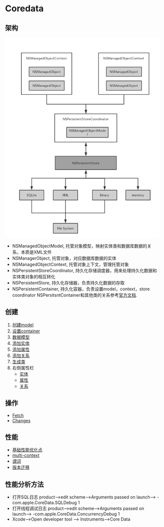 #  Coredata
## 架构
![Coredata架构](https://github.com/coolboy-ccp/Optimization/blob/master/Persistence/Coredata架构.png)
* NSManagedObjectModel, 托管对象模型，映射实体类和数据库数据的关系，本质是XML文件
* NSManagerObject, 托管对象，对应数据库数据的实体
* NSManagedObjectContext, 托管对象上下文，管理托管对象
* NSPersistentStoreCoordinator, 持久化存储调度器，用来处理持久化数据和实体类对象的相互转化
* NSPersistentStore, 持久化存储器，负责持久化数据的存取
* NSPersistentContainer, 持久化容器，负责设置model，context，store coordinator
NSPersitsntContainer和其他类的关系参考[官方文档](https://developer.apple.com/documentation/coredata/core_data_stack).

## 创建
1. [创建model](https://developer.apple.com/documentation/coredata/creating_a_core_data_model)
2. [设置container](https://developer.apple.com/documentation/coredata/setting_up_a_core_data_stack)
3. [数据模型](https://developer.apple.com/documentation/coredata/modeling_data)
4. [添加实体](https://developer.apple.com/documentation/coredata/modeling_data/configuring_entities)
5. [添加属性](https://developer.apple.com/documentation/coredata/modeling_data/configuring_attributes)
6. [添加关系](https://developer.apple.com/documentation/coredata/modeling_data/configuring_relationships)
7. [生成类](https://developer.apple.com/documentation/coredata/modeling_data/generating_code)
8. 右侧属性栏
   * [实体](/Persistence/base/entities.md)
   * [属性](/Persistence/base/attributies.md)
   * [关系](/Persistence/base/relationships.md)
## 操作
* [Fetch](/Persistence/base/request.md)
* [Changes](/Persistence/base/changes.md)
## 性能
* [基础性能优化点](/Persistence/optimization/optimization.md)
* [multi-context](/Persistence/optimization/multi-context.md)
* [谓词](/Persistence/optimization/predicate.md)
* [版本迁移](/Persistence/optimization/migration.md)
## 性能分析方法
* 打开SQL日志
product-->edit scheme-->Arguments passed on launch--> -com.apple.CoreData.SQLDebug 1
* 打开线程调试日志
product-->edit scheme-->Arguments passed on launch--> -com.apple.CoreData.ConcurrencyDebug 1
* Xcode-->Open developer tool --> Instruments-->Core Data
